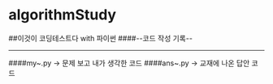 # algorithmStudy
##이것이 코딩테스트다 with 파이썬
####--코드 작성 기록--
___
####my~.py -> 문제 보고 내가 생각한 코드
####ans~.py -> 교재에 나온 답안 코드
